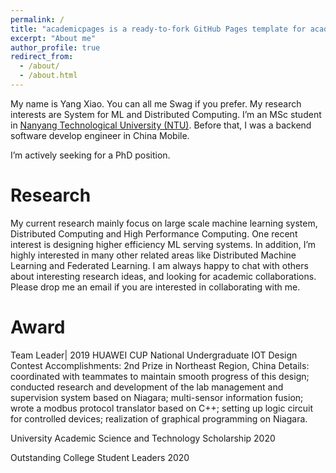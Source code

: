 ```yaml
---
permalink: /
title: "academicpages is a ready-to-fork GitHub Pages template for academic personal websites"
excerpt: "About me"
author_profile: true
redirect_from: 
  - /about/
  - /about.html
---
```


My name is Yang Xiao. You can all me Swag if you prefer. My research interests are System for ML and Distributed Computing. I’m an MSc student in [Nanyang Technological University (NTU)](https://www.ntu.edu.sg/Pages/home.aspx). Before that, I was a backend software develop engineer in China Mobile.

I’m actively seeking for a PhD position.



Research
======
My current research mainly focus on large scale machine learning system, Distributed Computing and High Performance Computing. One recent interest is designing higher efficiency ML serving systems. In addition, I’m highly interested in many other related areas like Distributed Machine Learning and Federated Learning. I am always happy to chat with others about interesting research ideas, and looking for academic collaborations. Please drop me an email if you are interested in collaborating with me.


Award
======
Team Leader| 2019 HUAWEI CUP National Undergraduate IOT Design Contest
Accomplishments: 2nd Prize in Northeast Region, China
Details: coordinated with teammates to maintain smooth progress of this design; conducted research and development of the lab management and supervision system based on Niagara; multi-sensor information fusion; wrote a modbus protocol translator based on C++; setting up logic circuit for controlled devices; realization of graphical programming on Niagara.

University Academic Science and Technology Scholarship     2020                                                                                                         

Outstanding College Student Leaders                        2020





